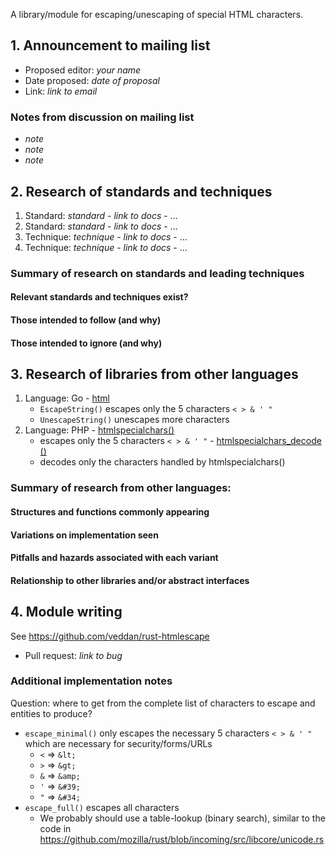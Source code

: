 A library/module for escaping/unescaping of special HTML characters.

## 1. Announcement to mailing list

  - Proposed editor: _your name_
  - Date proposed: _date of proposal_
  - Link: _link to email_

###  Notes from discussion on mailing list

  - _note_
  - _note_
  - _note_

## 2. Research of standards and techniques

  1. Standard: _standard_
    - _link to docs_
    - ...
  2. Standard: _standard_
    - _link to docs_
    - ...
  1. Technique: _technique_
    - _link to docs_
    - ...
  2. Technique: _technique_
    - _link to docs_
    - ...

### Summary of research on standards and leading techniques
#### Relevant standards and techniques exist?
#### Those intended to follow (and why)
#### Those intended to ignore (and why)

## 3. Research of libraries from other languages

  1. Language: Go
    - [html](http://golang.org/pkg/html/)
      - `EscapeString()` escapes only the 5 characters `< > & ' "`
      - `UnescapeString()` unescapes more characters
  1. Language: PHP
    - [htmlspecialchars()](http://php.net/manual/en/function.htmlspecialchars.php)
      - escapes only the 5 characters `< > & ' "`
    - [htmlspecialchars_decode ()](http://www.php.net/manual/en/function.htmlspecialchars-decode.php)
      - decodes only the characters handled by htmlspecialchars()

### Summary of research from other languages:
#### Structures and functions commonly appearing
#### Variations on implementation seen
#### Pitfalls and hazards associated with each variant
#### Relationship to other libraries and/or abstract interfaces

## 4. Module writing

See https://github.com/veddan/rust-htmlescape

  - Pull request: _link to bug_

### Additional implementation notes

Question: where to get from the complete list of characters to escape and entities to produce?

- `escape_minimal()` only escapes the necessary 5 characters `< > & ' "` which are necessary for security/forms/URLs
    - `<` => `&lt;`
    - `>` => `&gt;`
    - `&` => `&amp;`
    - `'` => `&#39;`
    - `"` => `&#34;`
- `escape_full()` escapes all characters
  - We probably should use a table-lookup (binary search), similar to the code in https://github.com/mozilla/rust/blob/incoming/src/libcore/unicode.rs